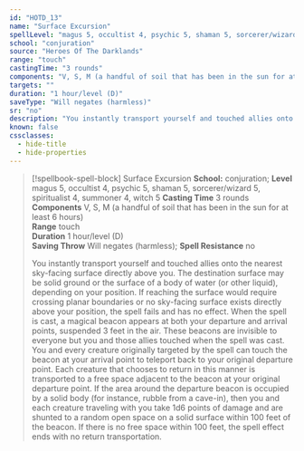 ```yaml
---
id: "HOTD_13"
name: "Surface Excursion"
spellLevel: "magus 5, occultist 4, psychic 5, shaman 5, sorcerer/wizard 5, spiritualist 4, summoner 4, witch 5"
school: "conjuration"
source: "Heroes Of The Darklands"
range: "touch"
castingTime: "3 rounds"
components: "V, S, M (a handful of soil that has been in the sun for at least 6 hours)"
targets: ""
duration: "1 hour/level (D)"
saveType: "Will negates (harmless)"
sr: "no"
description: "You instantly transport yourself and touched allies onto the nearest sky-facing surface directly above you. The destination surface may be solid ground or the surface of a body of water (or other liquid), depending on your position. If reaching the surface would require crossing planar boundaries or no sky-facing surface exists directly above your position, the spell fails and has no effect.  When the spell is cast, a magical beacon appears at both your departure and arrival points, suspended 3 feet in the air. These beacons are invisible to everyone but you and those allies touched when the spell was cast. You and every creature originally targeted by the spell can touch the beacon at your arrival point to teleport back to your original departure point. Each creature that chooses to return in this manner is transported to a free space adjacent to the beacon at your original departure point. If the area around the departure beacon is occupied by a solid body (for instance, rubble from a cave-in), then you and each creature traveling with you take 1d6 points of damage and are shunted to a random open space on a solid surface within 100 feet of the beacon. If there is no free space within 100 feet, the spell effect ends with no return transportation."
known: false
cssclasses:
  - hide-title
  - hide-properties
---
```


> [!spellbook-spell-block] Surface Excursion
> **School:** conjuration; **Level** magus 5, occultist 4, psychic 5, shaman 5, sorcerer/wizard 5, spiritualist 4, summoner 4, witch 5
> **Casting Time** 3 rounds  
> **Components** V, S, M (a handful of soil that has been in the sun for at least 6 hours)  
> **Range** touch  
> **Duration** 1 hour/level (D)  
> **Saving Throw** Will negates (harmless); **Spell Resistance** no
> 
> You instantly transport yourself and touched allies onto the nearest sky-facing surface directly above you. The destination surface may be solid ground or the surface of a body of water (or other liquid), depending on your position. If reaching the surface would require crossing planar boundaries or no sky-facing surface exists directly above your position, the spell fails and has no effect.  When the spell is cast, a magical beacon appears at both your departure and arrival points, suspended 3 feet in the air. These beacons are invisible to everyone but you and those allies touched when the spell was cast. You and every creature originally targeted by the spell can touch the beacon at your arrival point to teleport back to your original departure point. Each creature that chooses to return in this manner is transported to a free space adjacent to the beacon at your original departure point. If the area around the departure beacon is occupied by a solid body (for instance, rubble from a cave-in), then you and each creature traveling with you take 1d6 points of damage and are shunted to a random open space on a solid surface within 100 feet of the beacon. If there is no free space within 100 feet, the spell effect ends with no return transportation.